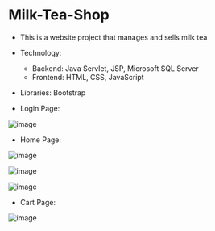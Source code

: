 # Milk-Tea-Shop
- This is a website project that manages and sells milk tea

- Technology: 
  + Backend: Java Servlet, JSP, Microsoft SQL Server
  + Frontend: HTML, CSS, JavaScript
  
- Libraries: Bootstrap

- Login Page:

![image](https://user-images.githubusercontent.com/87161018/183342720-eeca09f7-5dca-461c-93d7-804e83081aee.png)

- Home Page:

![image](https://user-images.githubusercontent.com/87161018/183325029-1271879c-b9a8-4a0d-a9b2-b47482ce0ca9.png)

![image](https://user-images.githubusercontent.com/87161018/183325160-d73c2f2e-5cb9-473c-bc80-e49ace94e3f9.png)

![image](https://user-images.githubusercontent.com/87161018/183325172-8be5caac-ae41-40aa-b4a7-96bbc3fb78c1.png)

- Cart Page:

![image](https://user-images.githubusercontent.com/87161018/183325626-6ef907ca-192b-4f94-a322-866332a81afb.png)
